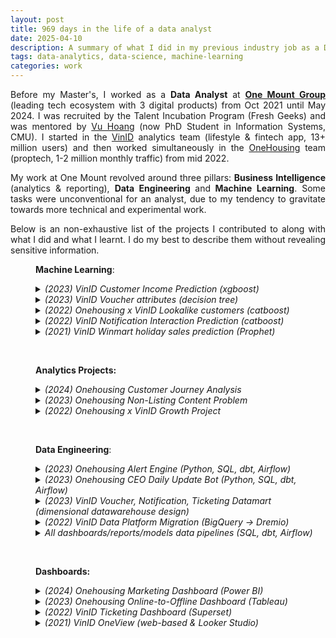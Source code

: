 ```yaml
---
layout: post
title: 969 days in the life of a data analyst
date: 2025-04-10
description: A summary of what I did in my previous industry job as a Data Analyst
tags: data-analytics, data-science, machine-learning
categories: work
---
```


<p style="text-align: justify;">Before my Master's, I worked as a&nbsp;<strong>Data Analyst</strong> at <a href="https://onemount.com/" target="_blank" rel="noopener"><strong>One Mount Group</strong></a> (leading tech ecosystem with 3 digital products) from Oct 2021 until May 2024. I was recruited by the Talent Incubation Program (Fresh Geeks) and was mentored by <a href="https://www.linkedin.com/in/vuhoangt/">Vu Hoang</a> (now PhD Student in Information Systems, CMU). I started in the <a href="https://vinid.net/">VinID</a> analytics team (lifestyle &amp; fintech app, 13+ million users) and then worked simultaneously in the&nbsp;<a href="https://onehousing.vn/">OneHousing</a> team (proptech, 1-2 million monthly traffic) from mid 2022.</p>
<p style="text-align: justify;">My work at One Mount revolved around three pillars: <strong>Business Intelligence</strong> (analytics &amp; reporting), <strong>Data Engineering&nbsp;</strong>and<strong> Machine Learning</strong>. Some tasks were unconventional for an analyst, due to my tendency to gravitate towards more technical and experimental work.</p>
<p style="text-align: justify;">Below is an non-exhaustive list of the projects I contributed to along with what I did and what I learnt. I do my best to describe them without revealing sensitive information.</p>
<p style="padding-left: 40px; text-align: justify;"><strong>Machine Learning</strong>:</p>
<details style="padding-left: 40px;">
<summary><em>(2023) VinID Customer Income Prediction (xgboost)</em></summary>
I leveraged our existing features store and experimented with XGBoost to classify customer into 3 income ranges (multi-class classification). The project was unsuccessful due to the lack of meaningful predictors, and time mismatch between labels (collected in 2019) and features (no data from 2019, so we used data from 2020-2022 as proxy).</details>
<details style="padding-left: 40px;">
<summary><em>(2023) VinID Voucher attributes (decision tree)</em></summary>
I fitted a decision tree on vouchers with high/low redemption rate and interpreted the tree to identify the most important attributes of a voucher that would affect its redemption.</details>
<details style="padding-left: 40px;">
<summary><em>(2022) Onehousing x VinID Lookalike customers (catboost)</em></summary>
I used a catboost model (binary classification) to identify customers that are similar to existing homebuyers, using features store from VinID. I also engineered some new features that was considered of high importance by the model. I learnt how to formalize business questions into data science problems, to diagnose the model's performance, and to automate steps in the machine learning pipelines to facilitate experimentations. This was also my first exposure to the imbalanced learning problem.</details>
<details style="padding-left: 40px;">
<summary><em>(2022) VinID Notification Interaction Prediction (catboost)</em></summary>
I used a catboost model to identify customers that are likely to interact with a notification. I also engineered some new features. I learnt how to quickly experiment with different model configurations and feature combinations.</details>
<details style="padding-left: 40px;">
<summary><em>(2021) VinID Winmart holiday sales prediction (Prophet)</em></summary>
I attempted to predict 2022 Tet holiday item-level sales using the Facebook's Prophet library. The model was unsuccessful due to the lack of representative data, as the 2021 data was heavily skewed by the COVID-19 pandemic. This is my first exposure to predictive analytics and time series problems.</details>
<p style="padding-left: 40px; text-align: justify;">&nbsp;</p>
<p style="padding-left: 40px; text-align: justify;"><strong>Analytics Projects:</strong></p>
<details style="padding-left: 40px;">
<summary><em>(2024) Onehousing Customer Journey Analysis</em></summary>
We analyzed the common paths (each step is a feature on the site) customers took after entering our website. We learnt that there was not a clear common path due to a lack of internal links between pages.</details>
<details style="padding-left: 40px;">
<summary><em>(2023) Onehousing Non-Listing Content Problem</em></summary>
We explored the behavior of organic users (i.e, they found our website via Google) and attempted to find patterns that would identify high-likelihood house buyers. I led the initiative along with two other analysts, proposed ideas to track the behavior, proposed a metric that corresponded with high retention, and did the early exploratory analysis. I also informed the data tracking template and data warehouse design for this problem.</details>
<details style="padding-left: 40px;">
<summary><em>(2022) Onehousing x VinID Growth Project</em></summary>
We linked customer attributes (demographic, socio-economic, spatial data, etc.) to real estate purchasing behavior to identify key customer segments. My team and I provided early insights on customer profile informing acquisition strategy, I proposed data collection and experimentation method, and built a dashboard to monitor key project metrics.</details>
<p style="padding-left: 40px; text-align: justify;">&nbsp;</p>
<p style="padding-left: 40px; text-align: justify;"><strong>Data Engineering</strong>:</p>
<details style="padding-left: 40px;">
<summary><em>(2023) Onehousing Alert Engine (Python, SQL, dbt, Airflow)</em></summary>
I designed and developed a system that automatically detects mismatched records between two data sources and sends alerts to the Operations and Sales teams. This helps significantly reduce the time spent on data reconciliation. I learnt to thinking in systems.</details>
<details style="padding-left: 40px;">
<summary><em>(2023) Onehousing CEO Daily Update Bot (Python, SQL, dbt, Airflow)</em></summary>
I built a script that sends daily Slack updates to the CEO about real estate deals in OneHousing. I learnt how to work with the Slack and Tableau API, as well as PyODBC.</details>
<details style="padding-left: 40px;">
<summary><em>(2023) VinID Voucher, Notification, Ticketing Datamart (dimensional datawarehouse design)</em></summary>
I designed and built dimensional datamarts for the various VinID business functions, which contain data about vouchers, app notification, and ticketing. I learnt a lot about dimensional modelling and data warehouse design in the process.</details>
<details style="padding-left: 40px;">
<summary><em>(2022) VinID Data Platform Migration (BigQuery -&gt; Dremio)</em></summary>
We changed our data platform and query engine from Bigquery to Dremio. I re-wrote and optimized SQL queries and data pipelines to fit the new platform. I learnt ELT best practices, most of my subsequent pipelines adhered to <a href="https://docs.getdbt.com/best-practices/how-we-style/0-how-we-style-our-dbt-projects" target="_blank" rel="noopener">dbt style guide</a>.</details>
<details style="padding-left: 40px;">
<summary><em>All dashboards/reports/models data pipelines (SQL, dbt, Airflow)</em></summary>
I built data processing pipelines (partially or entirely) for all projects that I was involved in. I learnt how write readable code and manage my code with Git.</details>
<p style="padding-left: 40px; text-align: justify;">&nbsp;</p>
<p style="padding-left: 40px; text-align: justify;"><strong>Dashboards:</strong></p>
<details style="padding-left: 40px;">
<summary><em> (2024) Onehousing Marketing Dashboard (Power BI)</em></summary>
We built executive dashboard for high-level metrics (acqured users, MAU, lead funnel, etc.) of the OneHousing website, with detailed analytical views for specific marketing functions. I learnt how to work with Power BI.&nbsp;</details>
<details style="padding-left: 40px;">
<summary><em> (2023) Onehousing Online-to-Offline Dashboard (Tableau)</em></summary>
I built an operational dashboard to monitor detailed lead generation and conversion activities by salespeople.</details>
<details style="padding-left: 40px;">
<summary><em> (2022) VinID Ticketing Dashboard (Superset)</em></summary>
I built an operational dashboard about on-app ticket sales (concerts, football matches, recreational parks etc.) and conversion funnel.</details>
<details style="padding-left: 40px;">
<summary><em>(2021) VinID OneView (web-based &amp; Looker Studio)<br></em></summary>
We built a centralized business intelligence platform, containing company-wise key metrics for C-level executives (MTU, MAU, etc.). I built 2 high-level dashboards in 2021: Merchant (about voucher metrics such as claims/redeems) and Product (about north-star app metrics) and I took over as sole maintainer of all related data pipelines in 2022 (200+ tables). I learnt how to debug and track down data errors in a complex pipelines.</details>